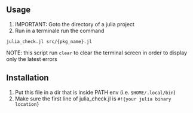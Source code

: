 ## Usage
1. IMPORTANT: Goto the directory of a julia project
2. Run in a terminale run the command
```
julia_check.jl src/{pkg_name}.jl
```

NOTE: this script run `clear` to clear the terminal screen in order to display only the latest errors

## Installation
1. Put this file in a dir that is inside PATH env (i.e. `$HOME/.local/bin`)
2. Make sure the first line of julia_check.jl is `#!{your julia binary location}`